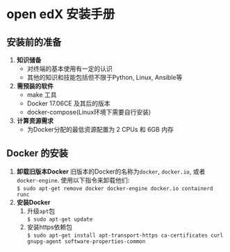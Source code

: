 # open edX 安装手册  

## 安装前的准备  

1. **知识储备**  
   - 对终端的基本使用有一定的认识  
   - 其他的知识和技能包括但不限于Python, Linux, Ansible等  
2. **需预装的软件**  
   - make 工具  
   - Docker 17.06CE 及其后的版本  
   - docker-compose(Linux环境下需要自行安装)  
3. **计算资源需求**  
   - 为Docker分配的最低资源配置为 2 CPUs 和 6GB 内存  

## Docker 的安装

1. **卸载旧版本Docker**
   旧版本的Docker的名称为`docker`, `docker.io`, 或者`docker-engine`. 使用以下指令来卸载他们:  
   `$ sudo apt-get remove docker docker-engine docker.io containerd runc`  
2. **安装Docker**  
   1. 升级`apt`包  
   `$ sudo apt-get update`  
   2. 安装https依赖包  
   `$ sudo apt-get install apt-transport-https ca-certificates curl gnupg-agent software-properties-common`  
   